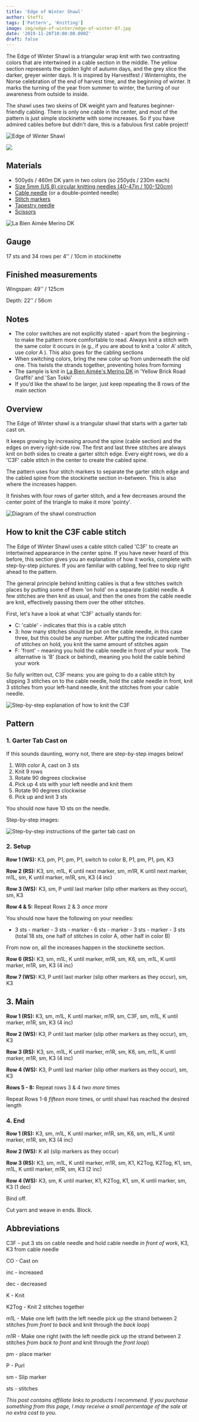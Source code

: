 ```yaml
---
title: 'Edge of Winter Shawl'
author: Steffi
tags: ['Pattern', 'Knitting']
image: img/edge-of-winter/edge-of-winter-07.jpg
date: '2019-11-20T10:00:00.000Z'
draft: false
---
```


The Edge of Winter Shawl is a triangular wrap knit with two contrasting colors that are intertwined in a cable section in the middle. The yellow section represents the golden light of autumn days, and the grey slice the darker, greyer winter days. It is inspired by Harvestfest / Winternights, the Norse celebration of the end of harvest time, and the beginning of winter. It marks the turning of the year from summer to winter, the turning of our awareness from outside to inside.

The shawl uses two skeins of DK weight yarn and features beginner-friendly cabling. There is only one cable in the center, and most of the pattern is just simple stockinette with some increases. So if you have admired cables before but didn't dare, this is a fabulous first cable project!

![Edge of Winter Shawl](img/edge-of-winter/edge-of-winter-03.jpg)

![](img/edge-of-winter/edge-of-winter-11.jpg)

## Materials

- 500yds / 460m DK yarn in two colors (so 250yds / 230m each)
- [Size 5mm (US 8) circular knitting needles (40-47in / 100-120cm)](https://www.lovecrafts.com/en-gb/p/knitpro-symfonie-circular-needles-120cm)
- [Cable needle](https://www.lovecrafts.com/en-gb/p/knit-pro-aluminum-cable-needles-set-of-2) (or a double-pointed needle)
- [Stitch markers](https://www.lovecrafts.com/en-gb/p/knit-pro-locking-stitch-markers?utm_medium=affiliate&a_aid=47afbd68)
- [Tapestry needle](https://www.lovecrafts.com/en-gb/p/knit-pro-tapestry-needle-set?utm_medium=affiliate&a_aid=47afbd68)
- [Scissors](https://www.lovecrafts.com/en-gb/p/hemline-stork-scissors?utm_medium=affiliate&a_aid=47afbd68)

![La Bien Aimée Merino DK](img/edge-of-winter/yarn2.jpg)

## Gauge

17 sts and 34 rows per 4'' / 10cm in stockinette

## Finished measurements

Wingspan: 49'' / 125cm

Depth: 22'' / 56cm

## Notes

- The color switches are not explicitly stated - apart from the beginning - to make the pattern more comfortable to read. Always knit a stitch with the same color it occurs in (e.g., if you are about to knit a 'color A' stitch, use color A ). This also goes for the cabling sections
- When switching colors, bring the new color up from underneath the old one. This twists the strands together, preventing holes from forming
- The sample is knit in [La Bien Aimée's Merino DK](https://www.labienaimee.com/collections/la-bien-aimee/products/merino-dk?variant=21944855691348) in 'Yellow Brick Road Graffiti' and 'San Tokki'
- If you’d like the shawl to be larger, just keep repeating the 8 rows of the main section

## Overview

The Edge of Winter shawl is a triangular shawl that starts with a garter tab cast on.

It keeps growing by increasing around the spine (cable section) and the edges on every right-side row. The first and last three stitches are always knit on both sides to create a garter stitch edge. Every eight rows, we do a 'C3F' cable stitch in the center to create the cabled spine.

The pattern uses four stitch markers to separate the garter stitch edge and the cabled spine from the stockinette section in-between. This is also where the increases happen.

It finishes with four rows of garter stitch, and a few decreases around the center point of the triangle to make it more 'pointy'.

![Diagram of the shawl construction](img/edge-of-winter/diagram.png)

## How to knit the C3F cable stitch

The Edge of Winter Shawl uses a cable stitch called 'C3F' to create an intertwined appearance in the center spine. If you have never heard of this before, this section gives you an explanation of how it works, complete with step-by-step pictures. If you are familiar with cabling, feel free to skip right ahead to the pattern.

The general principle behind knitting cables is that a few stitches switch places by putting some of them 'on hold' on a separate (cable) needle. A few stitches are then knit as usual, and then the ones from the cable needle are knit, effectively passing them over the other stitches.

First, let's have a look at what 'C3F' actually stands for:

- C: 'cable' - indicates that this is a cable stitch
- 3: how many stitches should be put on the cable needle, in this case three, but this could be any number. After putting the indicated number of stitches on hold, you knit the same amount of stitches again
- F: 'front' - meaning you hold the cable needle in front of your work. The alternative is 'B' (back or behind), meaning you hold the cable behind your work

So fully written out, C3F means: you are going to do a cable stitch by slipping 3 stitches on to the cable needle, hold the cable needle in front, knit 3 stitches from your left-hand needle, knit the stitches from your cable needle.

![Step-by-step explanation of how to knit the C3F ](img/edge-of-winter/C3F.png)

## Pattern

### 1. Garter Tab Cast on

If this sounds daunting, worry not, there are step-by-step images below!

1.  With color A, cast on 3 sts
2.  Knit 9 rows
3.  Rotate 90 degrees clockwise
4.  Pick up 4 sts with your left needle and knit them
5.  Rotate 90 degrees clockwise
6.  Pick up and knit 3 sts

You should now have 10 sts on the needle.

Step-by-step images:

![Step-by-step instructions of the garter tab cast on](img/edge-of-winter/garter-tab-cast-on.png)

### 2. Setup

**Row 1 (WS):** K3, pm, P1, pm, P1, switch to color B, P1, pm, P1, pm, K3

**Row 2 (RS):** K3, sm, m1L, K until next marker, sm, m1R, K until next marker, m1L, sm, K until marker, m1R, sm, K3 (4 inc)

**Row 3 (WS):** K3, sm, P until last marker (slip other markers as they occur), sm, K3

**Row 4 & 5:** Repeat Rows 2 & 3 _once more_

You should now have the following on your needles:

- 3 sts - marker - 3 sts - marker - 6 sts - marker - 3 sts - marker - 3 sts (total 18 sts, one half of stitches in color A, other half in color B)

From now on, all the increases happen in the stockinette section.

**Row 6 (RS):** K3, sm, m1L, K until marker, m1R, sm, K6, sm, m1L, K until marker, m1R, sm, K3 (4 inc)

**Row 7 (WS):** K3, P until last marker (slip other markers as they occur), sm, K3

## 3. Main

**Row 1 (RS):** K3, sm, m1L, K until marker, m1R, sm, C3F, sm, m1L, K until marker, m1R, sm, K3 (4 inc)

**Row 2 (WS):** K3, P until last marker (slip other markers as they occur), sm, K3

**Row 3 (RS):** K3, sm, m1L, K until marker, m1R, sm, K6, sm, m1L, K until marker, m1R, sm, K3 (4 inc)

**Row 4 (WS):** K3, P until last marker (slip other markers as they occur), sm, K3

**Rows 5 - 8:** Repeat rows 3 & 4 _two more_ times

Repeat Rows 1-8 _fifteen more_ times, or until shawl has reached the desired length

### 4. End

**Row 1 (RS):** K3, sm, m1L, K until marker, m1R, sm, K6, sm, m1L, K until marker, m1R, sm, K3 (4 inc)

**Row 2 (WS):** K all (slip markers as they occur)

**Row 3 (RS):** K3, sm, m1L, K until marker, m1R, sm, K1, K2Tog, K2Tog, K1, sm, m1L, K until marker, m1R, sm, K3 (2 inc)

**Row 4 (WS):** K3, sm, K until marker, K1, K2Tog, K1, sm, K until marker, sm, K3 (1 dec)

Bind off.

Cut yarn and weave in ends. Block.

## Abbreviations

C3F - put 3 sts on cable needle and hold cable needle _in front of work_, K3, K3 from cable needle

CO - Cast on

inc - increased

dec - decreased

K - Knit

K2Tog - Knit 2 stitches together

m1L - Make one left (with the left needle pick up the strand between 2 stitches _from front to back_ and knit through the _back loop_)

m1R - Make one right (with the left needle pick up the strand between 2 stitches _from back to front_ and knit through the _front loop_)

pm - place marker

P - Purl

sm - Slip marker

sts - stitches

_This post contains affiliate links to products I recommend. If you purchase something from this page, I may receive a small percentage of the sale at no extra cost to you._
